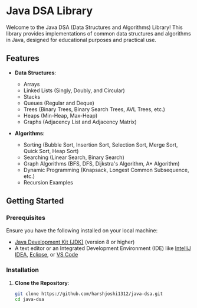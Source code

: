 # Java DSA Library

Welcome to the Java DSA (Data Structures and Algorithms) Library! This library provides implementations of common data structures and algorithms in Java, designed for educational purposes and practical use. 

## Features

- **Data Structures**:
  - Arrays
  - Linked Lists (Singly, Doubly, and Circular)
  - Stacks
  - Queues (Regular and Deque)
  - Trees (Binary Trees, Binary Search Trees, AVL Trees, etc.)
  - Heaps (Min-Heap, Max-Heap)
  - Graphs (Adjacency List and Adjacency Matrix)

- **Algorithms**:
  - Sorting (Bubble Sort, Insertion Sort, Selection Sort, Merge Sort, Quick Sort, Heap Sort)
  - Searching (Linear Search, Binary Search)
  - Graph Algorithms (BFS, DFS, Dijkstra's Algorithm, A* Algorithm)
  - Dynamic Programming (Knapsack, Longest Common Subsequence, etc.)
  - Recursion Examples

## Getting Started

### Prerequisites

Ensure you have the following installed on your local machine:

- [Java Development Kit (JDK)](https://www.oracle.com/java/technologies/javase-downloads.html) (version 8 or higher)
- A text editor or an Integrated Development Environment (IDE) like [IntelliJ IDEA](https://www.jetbrains.com/idea/), [Eclipse](https://www.eclipse.org/), or [VS Code](https://code.visualstudio.com/)

### Installation

1. **Clone the Repository**:
   ```bash
   git clone https://github.com/harshjoshi1312/java-dsa.git
   cd java-dsa
